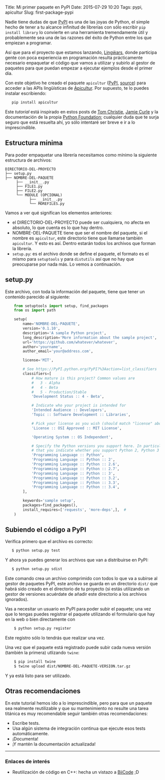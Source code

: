 Title: Mi primer paquete en PyPI
Date: 2015-07-29 10:20
Tags: pypi, apicultur
Slug: first-package-pypi


Nadie tiene dudas de que [PyPI](https://pypi.python.org/pypi) es una de las joyas de Python, el simple hecho
de tener a tu alcance infinitud de librerías con sólo escribir `pip install library` lo convierte en una
herramienta tremendamente útil y probablemente sea una de las razones del éxito de Python entre los que
empiezan a programar.

Así que para el proyecto que estamos lanzando, [Lingẅars](http://lingwars.github.io/blog/),
donde participa gente con poca experiencia
en programación resulta prácticamente necesario enpaquetar el código que vamos a utilizar y subirlo al
gestor de paquetes para que puedan empezar a ejecutar ejemplos desde el primer día.

Con este objetivo he creado el paquete `apicultur` ([PyPI](https://pypi.python.org/pypi/apicultur),
[source](https://github.com/jgsogo/apicultur-python)) para acceder a las APIs lingüísticas de
[Apicultur](https://apicultur.io/). Por supuesto, te lo puedes instalar escribiendo:

```bash
   pip install apicultur
```

Este _tutorial_ está inspirado en estos posts de [Tom Christie](https://tom-christie.github.io/articles/pypi/),
[Jamie Curle](https://jamie.curle.io/posts/my-first-experience-adding-package-pypi/) y la documentación de la
propia [Python Foundation](https://packaging.python.org/en/latest/distributing.html); cualquier duda que te
surja seguro que está resuelta ahí, yo sólo intentaré ser breve e ir a lo imprescindible.


## Estructura mínima
Para poder empaquetar una librería necesitamos como mínimo la siguiente estructura de archivos:

```
DIRECTORIO-DEL-PROYECTO
├── setup.py
├── NOMBRE-DEL-PAQUETE
     ├── __init__.py
     ├── FILE1.py
     ├── FILE2.py
     └── MODULE (OPCIONAL)
           ├── __init__.py
           └── MOREFILES.py
```

Vamos a ver qué significan los elementos anteriores:

 * el DIRECTORIO-DEL-PROYECTO puede ser cualquiera, no afecta en absoluto, lo que cuenta es lo que hay dentro.
 * NOMBRE-DEL-PAQUETE tiene que ser el nombre del paquete, si el nombre es `apicultur`, este directorio tiene
   que llamarse también `apicultur`. Y esto es así. Dentro estarán todos los archivos que forman la librería.
 * `setup.py`: es el archivo donde se define el paquete, el formato es el mismo para `setuptools` y para
   `distutils` así que no hay que preocuparse por nada más. Lo vemos a continuación.

## setup.py
Este archivo, con toda la información del paquete, tiene que tener un contenido parecido al siguiente:

```python
    from setuptools import setup, find_packages
    from os import path

    setup(
        name='NOMBRE-DEL-PAQUETE',
        version='0.1.10',
        description='A sample Python project',
        long_description='More information about the sample project',
        url='https://github.com/whatever/whatever',
        author='yourname',
        author_email='your@address.com',

        license='MIT',

        # See https://PyPI.python.org/PyPI?%3Aaction=list_classifiers
        classifiers=[
            # How mature is this project? Common values are
            #   3 - Alpha
            #   4 - Beta
            #   5 - Production/Stable
            'Development Status :: 4 - Beta',

            # Indicate who your project is intended for
            'Intended Audience :: Developers',
            'Topic :: Software Development :: Libraries',

            # Pick your license as you wish (should match "license" above)
            'License :: OSI Approved :: MIT License',

            'Operating System :: OS Independent',

            # Specify the Python versions you support here. In particular, ensure
            # that you indicate whether you support Python 2, Python 3 or both.
            'Programming Language :: Python',
            'Programming Language :: Python :: 2',
            'Programming Language :: Python :: 2.6',
            'Programming Language :: Python :: 2.7',
            'Programming Language :: Python :: 3',
            'Programming Language :: Python :: 3.2',
            'Programming Language :: Python :: 3.3',
            'Programming Language :: Python :: 3.4',
        ],

        keywords='sample setup',
        packages=find_packages(),
        install_requires=['requests', 'more-deps',],  #
    )
```

## Subiendo el código a PyPI
Verifica primero que el archivo es correcto:

```bash
   $ python setup.py test
```

Y ahora ya puedes generar los archivos que van a distribuirse en PyPI:

```bash
   $ python setup.py sdist
```

Este comando crea un archivo comprimido con todos lo que va a subirse al gestor de paquetes PyPI, este
archivo se guarda en un directorio `dist/` que habrá sido creado en el directorio de tu proyecto (si estás utilizando
un gestor de versiones acuérdate de añadir este directorio a los archivos ignorados).

Vas a necesitar un usuario en PyPI para poder subir el paquete; una vez que lo tengas puedes registrar el
paquete utilizando el formulario que hay en la web o bien directamente con

```bash
    $ python setup.py register
```

Este registro sólo lo tendrás que realizar una vez.

Una vez que el paquete está registrado puede subir cada nueva versión (también la primera) utlizando `twine`:

```bash
    $ pip install twine
    $ twine upload dist/NOMBRE-DEL-PAQUETE-VERSION.tar.gz
```

Y ya está listo para ser utilizado.


## Otras recomendaciones
En este tutorial hemos ido a lo imprescindible, pero para que un paquete sea realmente reutilizable y que
su mantenimiento no resulte una tarea titánica es muy recomendable seguir también otras recomendaciones:

 * Escribe tests.
 * Usa algún sistema de integración continua que ejecute esos tests automáticamente.
 * ¡Documenta!
 * ¡Y mantén la documentación actualizada!

____

### Enlaces de interés
 * Reutilización de código en C++: hecha un vistazo a [BiiCode](https://www.biicode.com/) ;D
